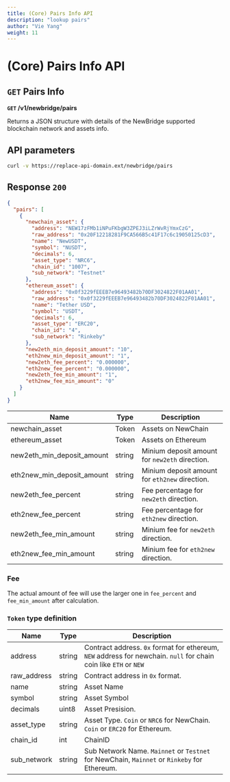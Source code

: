 ```yaml
---
title: (Core) Pairs Info API
description: "lookup pairs"
author: "Vie Yang"
weight: 11
---
```


# (Core) Pairs Info API

## `GET` Pairs Info

**`GET` /v1/newbridge/pairs**

Returns a JSON structure with details of the NewBridge supported blockchain network and assets info.

## API parameters

```bash
curl -v https://replace-api-domain.ext/newbridge/pairs
```

## Response `200`

```json
{
  "pairs": [
    {
      "newchain_asset": {
        "address": "NEW17zFMb1iNPuFKbgW3ZPEJ3iLZrWvRjYmxCzG",
        "raw_address": "0x20F12218281F9CA566B5c41F17c6c19050125cD3",
        "name": "NewUSDT",
        "symbol": "NUSDT",
        "decimals": 6,
        "asset_type": "NRC6",
        "chain_id": "1007",
        "sub_network": "Testnet"
      },
      "ethereum_asset": {
        "address": "0x0f3229fEEEB7e96493482b70DF3024822F01AA01",
        "raw_address": "0x0f3229fEEEB7e96493482b70DF3024822F01AA01",
        "name": "Tether USD",
        "symbol": "USDT",
        "decimals": 6,
        "asset_type": "ERC20",
        "chain_id": "4",
        "sub_network": "Rinkeby"
      },
      "new2eth_min_deposit_amount": "10",
      "eth2new_min_deposit_amount": "1",
      "new2eth_fee_percent": "0.000000",
      "eth2new_fee_percent": "0.000000",
      "new2eth_fee_min_amount": "1",
      "eth2new_fee_min_amount": "0"
    }
  ]
}
```

| Name                       | Type   | Description                                    |
| -------------------------- | ------ | ---------------------------------------------- |
| newchain_asset             | Token  | Assets on NewChain                             |
| ethereum_asset             | Token  | Assets on Ethereum                             |
| new2eth_min_deposit_amount | string | Minium deposit amount for `new2eth` direction. |
| eth2new_min_deposit_amount | string | Minium deposit amount for `eth2new` direction. |
| new2eth_fee_percent        | string | Fee percentage for `new2eth` direction.        |
| eth2new_fee_percent        | string | Fee percentage for `eth2new` direction.        |
| new2eth_fee_min_amount     | string | Minium fee for `new2eth` direction.            |
| eth2new_fee_min_amount     | string | Minium fee for `eth2new` direction.            |

### Fee

The actual amount of fee will use the larger one in `fee_percent` and `fee_min_amount` after calculation.

### `Token` type definition

| Name        | Type   | Description                                                                                                       |
| ----------- | ------ | ----------------------------------------------------------------------------------------------------------------- |
| address     | string | Contract address. `0x` format for ethereum, `NEW` address for newchain. `null` for chain coin like `ETH` or `NEW` |
| raw_address | string | Contract address in `0x` format.                                                                                  |
| name        | string | Asset Name                                                                                                        |
| symbol      | string | Asset Symbol                                                                                                      |
| decimals    | uint8  | Asset Presision.                                                                                                  |
| asset_type  | string | Asset Type. `Coin` or `NRC6` for NewChain. `Coin` or `ERC20` for Ethereum.                                        |
| chain_id    | int    | ChainID                                                                                                           |
| sub_network | string | Sub Network Name. `Mainnet` or `Testnet` for NewChain, `Mainnet` or `Rinkeby` for Ethereum.                       |
